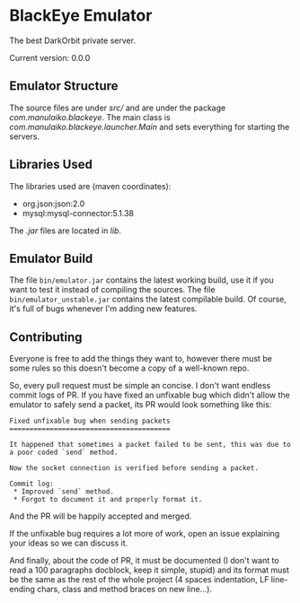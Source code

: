 BlackEye Emulator
=================
The best DarkOrbit private server.

Current version: 0.0.0

Emulator Structure
------------------
The source files are under *src/* and are under the package *com.manulaiko.blackeye*.
The main class is *com.manulaiko.blackeye.launcher.Main* and sets everything for starting the servers.

Libraries Used
--------------
The libraries used are (maven coordinates):
 * org.json:json:2.0
 * mysql:mysql-connector:5.1.38

The *.jar* files are located in *lib*.

Emulator Build
--------------
The file `bin/emulator.jar` contains the latest working build, use it if you want to test it instead of compiling
the sources.
The file `bin/emulator_unstable.jar` contains the latest compilable build.
Of course, it's full of bugs whenever I'm adding new features.

Contributing
------------
Everyone is free to add the things they want to, however there must be some rules so this doesn't
become a copy of a well-known repo.

So, every pull request must be simple an concise. I don't want endless commit logs of PR.
If you have fixed an unfixable bug which didn't allow the emulator to safely send a packet, its PR
would look something like this:

```
Fixed unfixable bug when sending packets
========================================

It happened that sometimes a packet failed to be sent, this was due to a poor coded `send` method.

Now the socket connection is verified before sending a packet.

Commit log:
 * Improved `send` method.
 * Forgot to document it and properly format it.
```

And the PR will be happily accepted and merged.

If the unfixable bug requires a lot more of work, open an issue explaining your ideas so we can discuss it.

And finally, about the code of PR, it must be documented (I don't want to read a 100 paragraphs docblock,
keep it simple, stupid) and its format must be the same as the rest of the whole project
(4 spaces indentation, LF line-ending chars, class and method braces on new line...).
